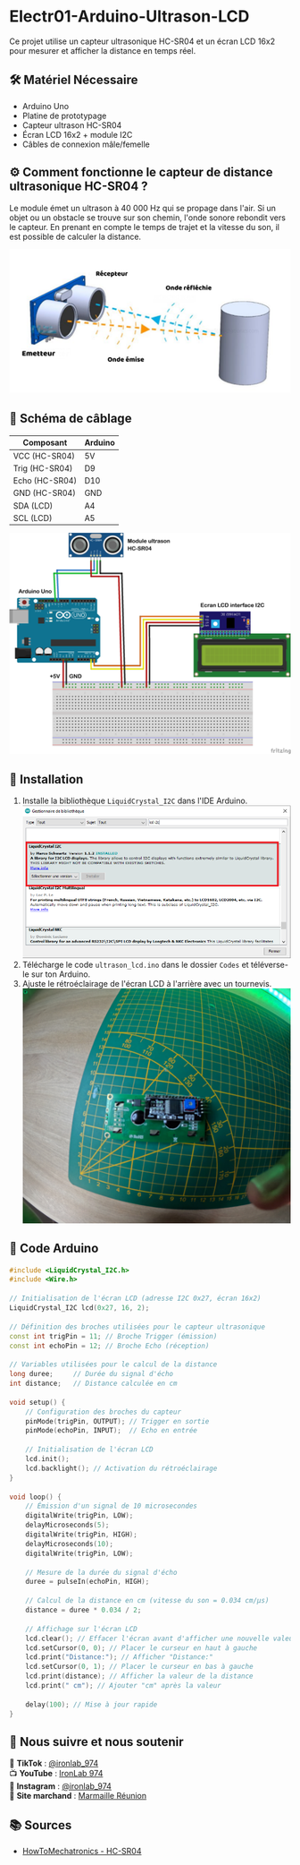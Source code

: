 # Electr01-Arduino-Ultrason-LCD

Ce projet utilise un capteur ultrasonique HC-SR04 et un écran LCD 16x2 pour mesurer et afficher la distance en temps réel.

## 🛠 Matériel Nécessaire

- Arduino Uno
- Platine de prototypage
- Capteur ultrason HC-SR04  
- Écran LCD 16x2 + module I2C  
- Câbles de connexion mâle/femelle  

## ⚙️ Comment fonctionne le capteur de distance ultrasonique HC-SR04 ?

Le module émet un ultrason à 40 000 Hz qui se propage dans l'air. Si un objet ou un obstacle se trouve sur son chemin, l'onde sonore rebondit vers le capteur. En prenant en compte le temps de trajet et la vitesse du son, il est possible de calculer la distance.

![Module HC-SR04](Images/hcsr04.png)

## 🔌 Schéma de câblage

| Composant      | Arduino |
|---------------|---------|
| VCC (HC-SR04) | 5V      |
| Trig (HC-SR04) | D9      |
| Echo (HC-SR04) | D10     |
| GND (HC-SR04)  | GND     |
| SDA (LCD)      | A4      |
| SCL (LCD)      | A5      |

![Schéma de câblage](Schéma/schema.png)


## 💾 Installation

1. Installe la bibliothèque `LiquidCrystal_I2C` dans l'IDE Arduino.  
   ![Installation de la bibliothèque](Images/lib.PNG)  
2. Télécharge le code `ultrason_lcd.ino` dans le dossier `Codes` et téléverse-le sur ton Arduino.  
3. Ajuste le rétroéclairage de l'écran LCD à l'arrière avec un tournevis.  
   ![Réglage du rétroéclairage](Images/lcd_back.JPG)  

## 📜 Code Arduino

```cpp
#include <LiquidCrystal_I2C.h>
#include <Wire.h>

// Initialisation de l'écran LCD (adresse I2C 0x27, écran 16x2)
LiquidCrystal_I2C lcd(0x27, 16, 2);

// Définition des broches utilisées pour le capteur ultrasonique
const int trigPin = 11; // Broche Trigger (émission)
const int echoPin = 12; // Broche Echo (réception)

// Variables utilisées pour le calcul de la distance
long duree;     // Durée du signal d'écho
int distance;   // Distance calculée en cm

void setup() { 
    // Configuration des broches du capteur
    pinMode(trigPin, OUTPUT); // Trigger en sortie
    pinMode(echoPin, INPUT);  // Echo en entrée
    
    // Initialisation de l'écran LCD
    lcd.init();
    lcd.backlight(); // Activation du rétroéclairage
} 

void loop() { 
    // Émission d'un signal de 10 microsecondes
    digitalWrite(trigPin, LOW); 
    delayMicroseconds(5); 
    digitalWrite(trigPin, HIGH); 
    delayMicroseconds(10); 
    digitalWrite(trigPin, LOW); 

    // Mesure de la durée du signal d'écho
    duree = pulseIn(echoPin, HIGH); 

    // Calcul de la distance en cm (vitesse du son = 0.034 cm/µs)
    distance = duree * 0.034 / 2; 

    // Affichage sur l'écran LCD
    lcd.clear(); // Effacer l'écran avant d'afficher une nouvelle valeur
    lcd.setCursor(0, 0); // Placer le curseur en haut à gauche
    lcd.print("Distance:"); // Afficher "Distance:"
    lcd.setCursor(0, 1); // Placer le curseur en bas à gauche
    lcd.print(distance); // Afficher la valeur de la distance
    lcd.print(" cm"); // Ajouter "cm" après la valeur

    delay(100); // Mise à jour rapide
}
```
## 📢 Nous suivre et nous soutenir  

🔗 **TikTok** : [@ironlab_974](https://www.tiktok.com/@ironlab_974?_t=ZN-8ul8u0JAI7y&_r=1)  
📺 **YouTube** : [IronLab 974](https://youtube.com/@ironlab_974?si=bJzcrzHVzDJ_9-O3)  
📸 **Instagram** : [@ironlab_974](https://www.instagram.com/ironlab_974?igsh=a3Njbm5majR2NTd6&utm_source=qr)  
🛒 **Site marchand** : [Marmaille Réunion](https://www.marmaille-reunion.fr)  


## 📚 Sources  

- [HowToMechatronics - HC-SR04](https://howtomechatronics.com/tutorials/arduino/ultrasonic-sensor-hc-sr04/)  
